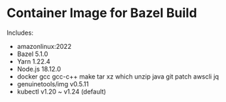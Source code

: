 Container Image for Bazel Build
===============================
Includes:
- amazonlinux:2022
- Bazel 5.1.0
- Yarn 1.22.4
- Node.js 18.12.0
- docker gcc gcc-c++ make tar xz which unzip java git patch awscli jq
- genuinetools/img v0.5.11
- kubectl v1.20 ~ v1.24 (default)
